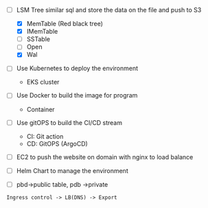 - [ ] LSM Tree similar sql and store the data on the file and push to S3
  - [x] MemTable (Red black tree)
  - [x] IMemTable
  - [ ] SSTable
  - [ ] Open
  - [x] Wal
  
- [ ] Use Kubernetes to deploy the environment 
  - EKS cluster
  
- [ ] Use Docker to build the image for program
  - Container 

- [ ] Use gitOPS to build the CI/CD stream
  - CI: Git action
  - CD: GitOPS (ArgoCD)

- [ ] EC2 to push the website on domain with nginx to load balance

- [ ] Helm Chart to manage the environment 
- [ ] pbd->public table, pdb ->private 

```
Ingress control -> LB(DNS) -> Export
```